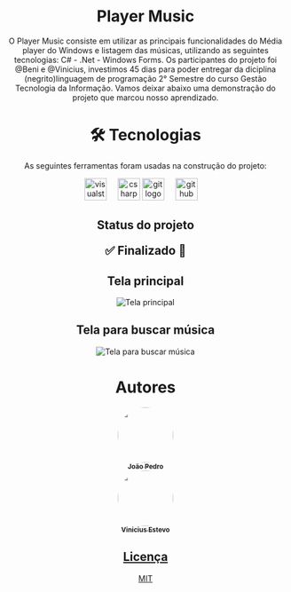 <div align="center">
<h1>Player Music</h1>
  
O Player Music consiste em utilizar as principais funcionalidades do Média player do Windows e listagem das músicas,  utilizando as seguintes tecnologias: C# - .Net - Windows Forms. Os participantes do projeto foi @Beni e @Vinicius, investimos 45 dias para poder entregar da diciplina (negrito)linguagem de programação 2° Semestre do curso Gestão Tecnologia da Informação. 
Vamos deixar abaixo uma demonstração do projeto que marcou nosso aprendizado.

<h1>🛠 Tecnologias</h1> 

<p>As seguintes ferramentas foram usadas na construção do projeto:</p>

  <img src="https://cdn.jsdelivr.net/gh/devicons/devicon/icons/visualstudio/visualstudio-plain.svg" height="40" alt="visualstudio logo"  />
  <img width="12" />
  <img src="https://cdn.jsdelivr.net/gh/devicons/devicon/icons/csharp/csharp-original.svg" height="40" alt="csharp logo"  />
  <img src="https://cdn.jsdelivr.net/gh/devicons/devicon/icons/git/git-original.svg" height="40" alt="git logo"  />
  <img width="12" />
  <img src="https://cdn.jsdelivr.net/gh/devicons/devicon/icons/github/github-original.svg" height="40" alt="github logo"  />
  <img width="12" />

<h2 align="center"> Status do projeto 
<p> ✅  Finalizado 🏅 </p></h2>

<h2>Tela principal</h2>
<img src="" alt="Tela principal">

<h2>Tela para buscar música</h2>
<img src="" alt="Tela para buscar música">

<h1>Autores</h1>
<div class="text-center">
<a href="https://github.com/JPBeni">
 <img style="border-radius: 50%;" src="https://avatars.githubusercontent.com/u/138989089?v=4" width="100px;" alt=""/>
 <br />
 <sub><b>João Pedro</b></sub></a> <a href="https://github.com/JPBeni"</a>
</div>

<a href="https://github.com/Estev0o">
 <img style="border-radius: 50%;" src="https://avatars.githubusercontent.com/u/121408310?v=4" width="100px;" alt=""/>
 <br />
 <sub><b>Vinicius Estevo</b></sub></a> <a href="https://github.com/Estev0o"</a>
</div>

<div align="center">
<h2>Licença</h2> 

[MIT](https://choosealicense.com/licenses/mit/)

</div>
